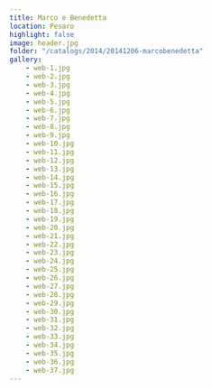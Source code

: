 ```yaml
---
title: Marco e Benedetta
location: Pesaro
highlight: false
image: header.jpg
folder: "/catalogs/2014/20141206-marcobenedetta"
gallery:
    - web-1.jpg
    - web-2.jpg
    - web-3.jpg
    - web-4.jpg
    - web-5.jpg
    - web-6.jpg
    - web-7.jpg
    - web-8.jpg
    - web-9.jpg
    - web-10.jpg
    - web-11.jpg
    - web-12.jpg
    - web-13.jpg
    - web-14.jpg
    - web-15.jpg
    - web-16.jpg
    - web-17.jpg
    - web-18.jpg
    - web-19.jpg
    - web-20.jpg
    - web-21.jpg
    - web-22.jpg
    - web-23.jpg
    - web-24.jpg
    - web-25.jpg
    - web-26.jpg
    - web-27.jpg
    - web-28.jpg
    - web-29.jpg
    - web-30.jpg
    - web-31.jpg
    - web-32.jpg
    - web-33.jpg
    - web-34.jpg
    - web-35.jpg
    - web-36.jpg
    - web-37.jpg
---
```



